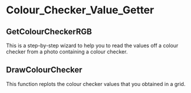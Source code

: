 # Colour_Checker_Value_Getter
## GetColourCheckerRGB
This is a step-by-step wizard to help you to read the values off a colour checker from a photo containing a colour checker. 
## DrawColourChecker
This function replots the colour checker values that you obtained in a grid.
